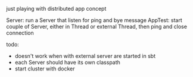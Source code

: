 just playing with distributed app concept

Server: run a Server that listen for ping and bye message
AppTest: start couple of Server, either in Thread or external Thread, then ping and close connection

todo:
 - doesn't work when with external server are started in sbt
 - each Server should have its own classpath
 - start cluster with docker

